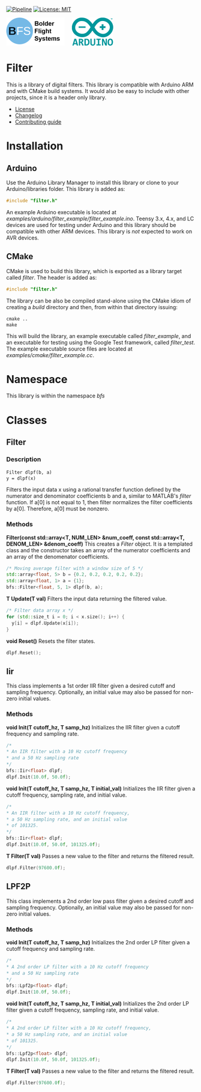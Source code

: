 [![Pipeline](https://gitlab.com/bolderflight/software/filter/badges/main/pipeline.svg)](https://gitlab.com/bolderflight/software/filter/) [![License: MIT](https://img.shields.io/badge/License-MIT-yellow.svg)](https://opensource.org/licenses/MIT)

![Bolder Flight Systems Logo](img/logo-words_75.png) &nbsp; &nbsp; ![Arduino Logo](img/arduino_logo_75.png)

# Filter
This is a library of digital filters. This library is compatible with Arduino ARM and with CMake build systems. It would also be easy to include with other projects, since it is a header only library.
   * [License](LICENSE.md)
   * [Changelog](CHANGELOG.md)
   * [Contributing guide](CONTRIBUTING.md)

# Installation

## Arduino
Use the Arduino Library Manager to install this library or clone to your Arduino/libraries folder. This library is added as:

```C++
#include "filter.h"
```

An example Arduino executable is located at *examples/arduino/filter_example/filter_example.ino*. Teensy 3.x, 4.x, and LC devices are used for testing under Arduino and this library should be compatible with other ARM devices. This library is *not* expected to work on AVR devices.

## CMake
CMake is used to build this library, which is exported as a library target called *filter*. The header is added as:

```C++
#include "filter.h"
```

The library can be also be compiled stand-alone using the CMake idiom of creating a *build* directory and then, from within that directory issuing:

```
cmake ..
make
```

This will build the library, an example executable called *filter_example*, and an executable for testing using the Google Test framework, called *filter_test*. The example executable source files are located at *examples/cmake/filter_example.cc*.

# Namespace
This library is within the namespace *bfs*

# Classes

## Filter

### Description

```
Filter dlpf(b, a)
y = dlpf(x) 
```

Filters the input data x using a rational transfer function defined by the numerator and denominator coefficients b and a, similar to MATLAB's *filter* function. If a[0] is not equal to 1, then filter normalizes the filter coefficients by a[0]. Therefore, a[0] must be nonzero.

### Methods

**Filter(const std::array<T, NUM_LEN> &num_coeff, const std::array<T, DENOM_LEN> &denom_coeff)** This creates a *Filter* object. It is a templated class and the constructor takes an array of the numerator coefficients and an array of the denomenator coefficients.

```C++
/* Moving average filter with a window size of 5 */
std::array<float, 5> b = {0.2, 0.2, 0.2, 0.2, 0.2};
std::array<float, 1> a = {1};
bfs::Filter<float, 5, 1> dlpf(b, a);
```

**T Update(T val)** Filters the input data returning the filtered value.

```C++
/* Filter data array x */
for (std::size_t i = 0; i < x.size(); i++) {
  y[i] = dlpf.Update(x[i]);
}
```

**void Reset()** Resets the filter states.

```C++
dlpf.Reset();
```

## Iir

This class implements a 1st order IIR filter given a desired cutoff and sampling frequency. Optionally, an initial value may also be passed for non-zero initial values.

### Methods

**void Init(T cutoff_hz, T samp_hz)** Initializes the IIR filter given a cutoff frequency and sampling rate.

```C++
/*
* An IIR filter with a 10 Hz cutoff frequency
* and a 50 Hz sampling rate
*/
bfs::Iir<float> dlpf;
dlpf.Init(10.0f, 50.0f);
```

**void Init(T cutoff_hz, T samp_hz, T initial_val)** Initializes the IIR filter given a cutoff frequency, sampling rate, and initial value.

```C++
/*
* An IIR filter with a 10 Hz cutoff frequency,
* a 50 Hz sampling rate, and an initial value
* of 101325.
*/
bfs::Iir<float> dlpf;
dlpf.Init(10.0f, 50.0f, 101325.0f);
```

**T Filter(T val)** Passes a new value to the filter and returns the filtered result.

```C++
dlpf.Filter(97600.0f);
```

## LPF2P

This class implements a 2nd order low pass filter given a desired cutoff and sampling frequency. Optionally, an initial value may also be passed for non-zero initial values.

### Methods

**void Init(T cutoff_hz, T samp_hz)** Initializes the 2nd order LP filter given a cutoff frequency and sampling rate.

```C++
/*
* A 2nd order LP filter with a 10 Hz cutoff frequency
* and a 50 Hz sampling rate
*/
bfs::Lpf2p<float> dlpf;
dlpf.Init(10.0f, 50.0f);
```

**void Init(T cutoff_hz, T samp_hz, T initial_val)** Initializes the 2nd order LP filter given a cutoff frequency, sampling rate, and initial value.

```C++
/*
* A 2nd order LP filter with a 10 Hz cutoff frequency,
* a 50 Hz sampling rate, and an initial value
* of 101325.
*/
bfs::Lpf2p<float> dlpf;
dlpf.Init(10.0f, 50.0f, 101325.0f);
```

**T Filter(T val)** Passes a new value to the filter and returns the filtered result.

```C++
dlpf.Filter(97600.0f);
```
